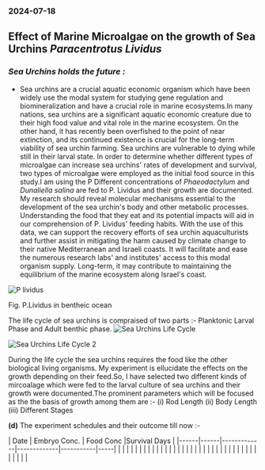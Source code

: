 ### 2024-07-18 
## Effect of Marine Microalgae on the growth of Sea Urchins *Paracentrotus Lividus*
### *Sea Urchins holds the future :*

* Sea urchins are a crucial aquatic economic organism which have been widely use the modal system for studying gene regulation and biomineralization and have a crucial role in marine ecosystems.In many nations, sea urchins are a significant aquatic economic creature due to their high food value and vital role in the marine ecosystem. On the other hand, it has recently been overfished to the point of near extinction, and its continued existence is crucial for the long-term viability of sea urchin farming. Sea urchins are vulnerable to dying while still in their larval state. In order to determine whether different types of microalgae can increase sea urchins' rates of development and survival, two types of microalgae were employed as the initial food source in this study.I am using the P Different concentrations of *Phaeodactylum* and *Dunaliella salina* are fed to P. Lividus and their growth are documented. My research should reveal molecular mechanisms essential to the development of the sea urchin's body and other metabolic processes. Understanding the food that they eat and its potential impacts will aid in our comprehension of P. Lividus' feeding habits. With the use of this data, we can support the recovery efforts of sea urchin aquaculturists and further assist in mitigating the harm caused by climate change to their native Mediterranean and Israeli coasts. It will facilitate and ease the numerous research labs' and institutes' access to this modal organism supply. Long-term, it may contribute to maintaining the equilibrium of the marine ecosystem along Israel's coast.  

![P lividus](https://github.com/prakashaman717/Effect-of-Marine-Microalgae-on-the-developmental-growth-of-Sea-Urchins-Paracentrotus-Lividus/blob/main/Images/P%20lividus.jpg) 

Fig. P.Lividus in bentheic ocean

The life cycle of sea urchins is compraised of two parts :- Planktonic Larval Phase and Adult benthic phase.
![Sea Urchins Life Cycle](https://github.com/prakashaman717/Effect-of-Marine-Microalgae-on-the-growth-of-Sea-Urchins/blob/main/Images/Sea%20Urchins%20Life%20Cycle.jpeg)

![Sea Urchins Life Cycle 2](https://github.com/prakashaman717/Effect-of-Marine-Microalgae-on-the-growth-of-Sea-Urchins/blob/main/Images/Sea%20Urchins%20Life%20Cycle%202.jpeg)

During the life cycle the sea urchins requires the food like the other biological living organisms. My experiment is ellucidate the effects on the growth depending on their feed.So, I have selected two different kinds of mircoalage which were fed to the larval culture of sea urchins and their growth were documented.The prominent parameters which will be focused as the the basis of growth among them are :- 
(i) Rod Length
(ii) Body Length
(iii) Different Stages 

**(d)** The experiment schedules and their outcome till now :-     
   

| Date | Embryo Conc. | Food Conc |Survival Days |
|------|------|-------------|-------------|-----------|-----|
|      |      |             |             |           |     |
|      |      |             |             |           |     |
|      |      |             |             |           |     |
|      |      |             |             |           |     |
|
|
|
|      |      |             |             |           |     |



  




